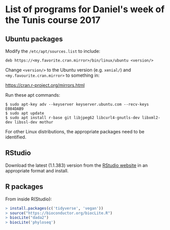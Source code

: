 # List of programs for Daniel's week of the Tunis course 2017

## Ubuntu packages

Modify the `/etc/apt/sources.list` to include:

```
deb https://<my.favorite.cran.mirror>/bin/linux/ubuntu <version/>
```

Change `<version/>` to the Ubuntu version (e.g. `xenial/`) and 
`<my.favourite.cran.mirror>` to something in:

https://cran.r-project.org/mirrors.html

Run these apt commands:

```
$ sudo apt-key adv --keyserver keyserver.ubuntu.com --recv-keys E084DAB9
$ sudo apt update
$ sudo apt install r-base git libjpeg62 libcurl4-gnutls-dev libxml2-dev libssl-dev mothur
```

For other Linux distributions, the appropriate packages need to be identified.

## RStudio

Download the latest (1.1.383) version from the [RStudio website](http://rstudio.org)
in an appropriate format and install.

## R packages

From inside R(Studio):

```R
> install.packages(c('tidyverse', 'vegan'))
> source("https://bioconductor.org/biocLite.R")
> biocLite("dada2")
> biocLite('phyloseq')
```
